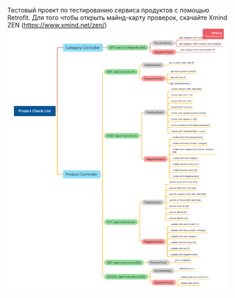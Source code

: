 Тестовый проект по тестированию сервиса продуктов с помощью Retrofit.
Для того чтобы открыть майнд-карту проверок, скачайте Xmind ZEN (https://www.xmind.net/zen/) 
![](ProjectCheckList.png)
